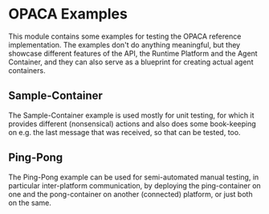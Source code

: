 # OPACA Examples

This module contains some examples for testing the OPACA reference implementation. The examples don't do anything
meaningful, but they showcase different features of the API, the Runtime Platform and the Agent Container, and they
can also serve as a blueprint for creating actual agent containers.

## Sample-Container

The Sample-Container example is used mostly for unit testing, for which it provides different (nonsensical) actions
and also does some book-keeping on e.g. the last message that was received, so that can be tested, too.

## Ping-Pong

The Ping-Pong example can be used for semi-automated manual testing, in particular inter-platform communication, by
deploying the ping-container on one and the pong-container on another (connected) platform, or just both on the same.
